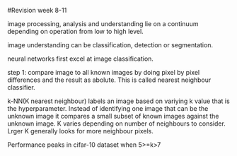#Revision week 8-11

image processing, analysis and understanding lie on a continuum depending on operation from low to high level.

image understanding can be classification, detection or segmentation.

neural networks first excel at image classification.

step 1: compare image to all known images by doing pixel by pixel differences and the result as abolute. This is called nearest neighbour classifier.

k-NN(K nearest neighbour) labels an image based on variying k value that is the hyperparameter. Instead of identifying one image that can be the unknown image it compares a small subset of known images against the unknown image.  K varies depending on number of neighbours to consider. Lrger K generally looks for more neighbour pixels.

Performance peaks in cifar-10 dataset when 5>=k>7
